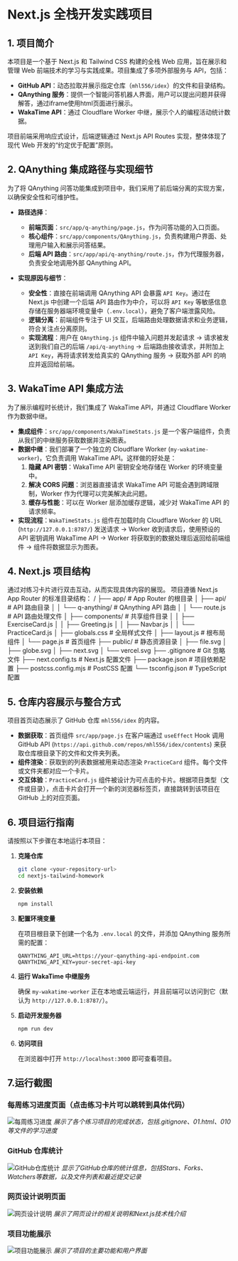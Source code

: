 # Next.js 全栈开发实践项目

## 1. 项目简介

本项目是一个基于 Next.js 和 Tailwind CSS 构建的全栈 Web 应用，旨在展示和管理 Web 前端技术的学习与实践成果。项目集成了多项外部服务与 API，包括：

- **GitHub API**：动态拉取并展示指定仓库（`mhl556/idex`）的文件和目录结构。
- **QAnything 服务**：提供一个智能问答机器人界面，用户可以提出问题并获得解答，通过iframe使用html页面进行展示。
- **WakaTime API**：通过 Cloudflare Worker 中继，展示个人的编程活动统计数据。

项目前端采用响应式设计，后端逻辑通过 Next.js API Routes 实现，整体体现了现代 Web 开发的“约定优于配置”原则。

## 2. QAnything 集成路径与实现细节

为了将 QAnything 问答功能集成到项目中，我们采用了前后端分离的实现方案，以确保安全性和可维护性。

- **路径选择**：
  - **前端页面**：`src/app/q-anything/page.js`，作为问答功能的入口页面。
  - **核心组件**：`src/app/components/QAnything.js`，负责构建用户界面、处理用户输入和展示问答结果。
  - **后端 API 路由**：`src/app/api/q-anything/route.js`，作为代理服务器，负责安全地调用外部 QAnything API。

- **实现原因与细节**：
  - **安全性**：直接在前端调用 QAnything API 会暴露 `API Key`。通过在 Next.js 中创建一个后端 API 路由作为中介，可以将 `API Key` 等敏感信息存储在服务器端环境变量中（`.env.local`），避免了客户端泄露风险。
  - **逻辑分离**：前端组件专注于 UI 交互，后端路由处理数据请求和业务逻辑，符合关注点分离原则。
  - **实现流程**：用户在 `QAnything.js` 组件中输入问题并发起请求 -> 请求被发送到我们自己的后端 `/api/q-anything` -> 后端路由接收请求，并附加上 `API Key`，再将请求转发给真实的 QAnything 服务 -> 获取外部 API 的响应并返回给前端。

## 3. WakaTime API 集成方法

为了展示编程时长统计，我们集成了 WakaTime API，并通过 Cloudflare Worker 作为数据中继。

- **集成组件**：`src/app/components/WakaTimeStats.js` 是一个客户端组件，负责从我们的中继服务获取数据并渲染图表。
- **数据中继**：我们部署了一个独立的 Cloudflare Worker (`my-wakatime-worker`)，它负责调用 WakaTime API。这样做的好处是：
  1.  **隐藏 API 密钥**：WakaTime API 密钥安全地存储在 Worker 的环境变量中。
  2.  **解决 CORS 问题**：浏览器直接请求 WakaTime API 可能会遇到跨域限制，Worker 作为代理可以完美解决此问题。
  3.  **缓存与性能**：可以在 Worker 层添加缓存逻辑，减少对 WakaTime API 的请求频率。
- **实现流程**：`WakaTimeStats.js` 组件在加载时向 Cloudflare Worker 的 URL (`http://127.0.0.1:8787/`) 发送请求 -> Worker 收到请求后，使用预设的 API 密钥调用 WakaTime API -> Worker 将获取到的数据处理后返回给前端组件 -> 组件将数据显示为图表。

## 4. Next.js 项目结构
通过对练习卡片进行双击互动，从而实现具体内容的展现。
项目遵循 Next.js App Router 的标准目录结构：
/
├── app/                    # App Router 的根目录
│   ├── api/               # API 路由目录
│   │   └── q-anything/    # QAnything API 路由
│   │       └── route.js   # API 路由处理文件
│   ├── components/        # 共享组件目录
│   │   ├── ExerciseCard.js
│   │   ├── Greeting.js
│   │   ├── Navbar.js
│   │   └── PracticeCard.js
│   ├── globals.css        # 全局样式文件
│   ├── layout.js          # 根布局组件
│   └── page.js            # 首页组件
├── public/                # 静态资源目录
│   ├── file.svg
│   ├── globe.svg
│   ├── next.svg
│   └── vercel.svg
├── .gitignore             # Git 忽略文件
├── next.config.ts         # Next.js 配置文件
├── package.json           # 项目依赖配置
├── postcss.config.mjs     # PostCSS 配置
└── tsconfig.json          # TypeScript 配置

## 5. 仓库内容展示与整合方式

项目首页动态展示了 GitHub 仓库 `mhl556/idex` 的内容。

- **数据获取**：首页组件 `src/app/page.js` 在客户端通过 `useEffect` Hook 调用 GitHub API (`https://api.github.com/repos/mhl556/idex/contents`) 来获取仓库根目录下的文件和文件夹列表。
- **组件渲染**：获取到的列表数据被用来动态渲染 `PracticeCard` 组件。每个文件或文件夹都对应一个卡片。
- **交互体验**：`PracticeCard.js` 组件被设计为可点击的卡片。根据项目类型（文件或目录），点击卡片会打开一个新的浏览器标签页，直接跳转到该项目在 GitHub 上的对应页面。

## 6. 项目运行指南

请按照以下步骤在本地运行本项目：

1.  **克隆仓库**

    ```bash
    git clone <your-repository-url>
    cd nextjs-tailwind-homework
    ```

2.  **安装依赖**

    ```bash
    npm install
    ```

3.  **配置环境变量**

    在项目根目录下创建一个名为 `.env.local` 的文件，并添加 QAnything 服务所需的配置：

    ```
    QANYTHING_API_URL=https://your-qanything-api-endpoint.com
    QANYTHING_API_KEY=your-secret-api-key
    ```

4.  **运行 WakaTime 中继服务**

    确保 `my-wakatime-worker` 正在本地或云端运行，并且前端可以访问到它（默认为 `http://127.0.0.1:8787/`）。

5.  **启动开发服务器**

    ```bash
    npm run dev
    ```

6.  **访问项目**

    在浏览器中打开 `http://localhost:3000` 即可查看项目。
## 7.运行截图

### 每周练习进度页面（点击练习卡片可以跳转到具体代码）
![每周练习进度](picture/image1.png)
*展示了各个练习项目的完成状态，包括.gitignore、01.html、010等文件的学习进度*

### GitHub 仓库统计
![GitHub仓库统计](picture/image2.png)
*显示了GitHub仓库的统计信息，包括Stars、Forks、Watchers等数据，以及文件列表和最近提交记录*

### 网页设计说明页面
![网页设计说明](picture/image3.png)
*展示了网页设计的相关说明和Next.js技术栈介绍*

### 项目功能展示
![项目功能展示](picture/image4.png)
*展示了项目的主要功能和用户界面*

